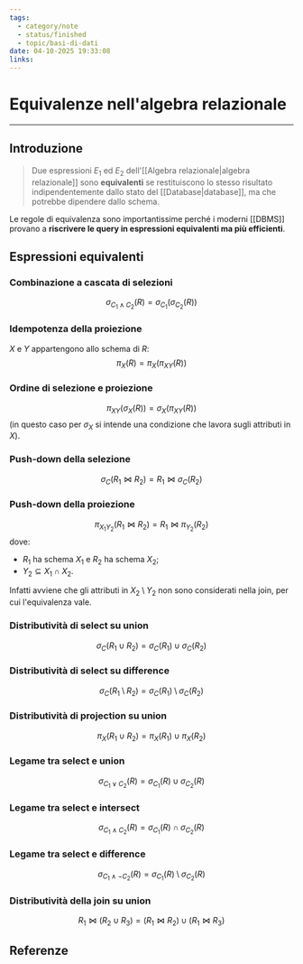 ```yaml
---
tags:
  - category/note
  - status/finished
  - topic/basi-di-dati
date: 04-10-2025 19:33:08
links:
---
```

# Equivalenze nell'algebra relazionale
---
## Introduzione
> Due espressioni $E_{1}$ ed $E_{2}$ dell'[[Algebra relazionale|algebra relazionale]] sono **equivalenti** se restituiscono lo stesso risultato indipendentemente dallo stato del [[Database|database]], ma che potrebbe dipendere dallo schema.

Le regole di equivalenza sono importantissime perché i moderni [[DBMS]] provano a **riscrivere le query in espressioni equivalenti ma più efficienti**.

## Espressioni equivalenti
### Combinazione a cascata di selezioni
$$\sigma_{C_{1} \land C_{2}} (R) = \sigma_{C_{1}}(\sigma_{C_{2}}(R))$$

### Idempotenza della proiezione
$X$ e $Y$ appartengono allo schema di $R$:
$$\pi_{X}(R) = \pi_{X}(\pi_{XY}(R))$$

### Ordine di selezione e proiezione
$$\pi_{XY}(\sigma_{X}(R)) = \sigma_{X}(\pi_{XY}(R))$$
(in questo caso per $\sigma_{X}$ si intende una condizione che lavora sugli attributi in $X$).

### Push-down della selezione
$$\sigma_{C}(R_{1} \Join R_{2}) = R_{1} \Join \sigma_{C}(R_{2})$$

### Push-down della proiezione
$$\pi_{X_{1}Y_{2}}(R_{1} \Join R_{2}) = R_{1} \Join \pi_{Y_{2}}(R_{2})$$
dove:
- $R_{1}$ ha schema $X_{1}$ e $R_{2}$ ha schema $X_{2}$;
- $Y_{2} \subseteq X_{1} \cap X_{2}$.

Infatti avviene che gli attributi in $X_{2} \setminus Y_{2}$ non sono considerati nella join, per cui l'equivalenza vale.

### Distributività di select su union
$$\sigma_{C}(R_{1} \cup R_{2}) = \sigma_{C}(R_{1}) \cup \sigma_{C}(R_{2})$$

### Distributività di select su difference
$$\sigma_{C}(R_{1} \setminus R_{2}) = \sigma_{C}(R_{1}) \setminus \sigma_{C}(R_{2})$$

### Distributività di projection su union
$$\pi_{X}(R_{1} \cup R_{2}) = \pi_{X}(R_{1}) \cup \pi_{X}(R_{2})$$

### Legame tra select e union
$$\sigma_{C_{1} \lor C_{2}}(R) = \sigma_{C_{1}}(R) \cup \sigma_{C_{2}}(R)$$

### Legame tra select e intersect
$$\sigma_{C_{1} \land C_{2}}(R) = \sigma_{C_{1}}(R) \cap \sigma_{C_{2}}(R)$$

### Legame tra select e difference
$$\sigma_{C_{1} \land \neg C_{2}}(R) = \sigma_{C_{1}}(R) \setminus \sigma_{C_{2}}(R)$$

### Distributività della join su union
$$R_{1} \Join (R_{2} \cup R_{3}) = (R_{1} \Join R_{2}) \cup (R_{1} \Join R_{3})$$


## Referenze